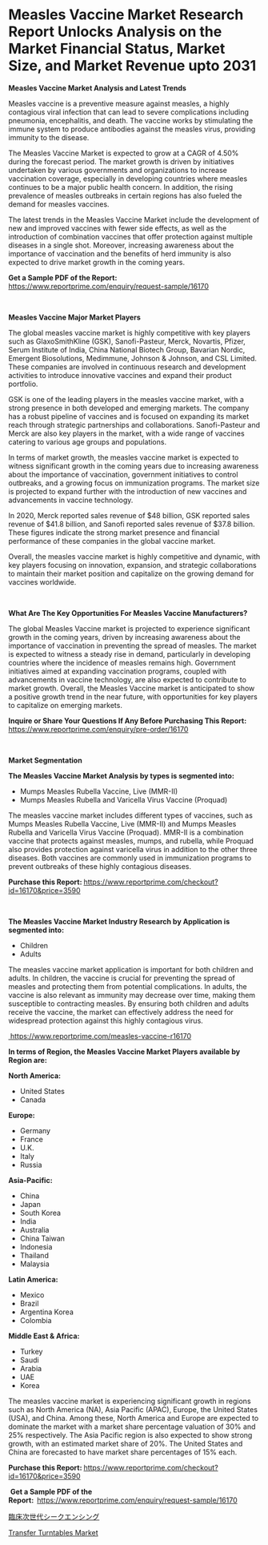 <p><h1>Measles Vaccine Market Research Report Unlocks Analysis on the Market Financial Status, Market Size, and Market Revenue upto 2031</h1></p><p><strong>Measles Vaccine Market Analysis and Latest Trends</strong></p>
<p><p>Measles vaccine is a preventive measure against measles, a highly contagious viral infection that can lead to severe complications including pneumonia, encephalitis, and death. The vaccine works by stimulating the immune system to produce antibodies against the measles virus, providing immunity to the disease.</p><p>The Measles Vaccine Market is expected to grow at a CAGR of 4.50% during the forecast period. The market growth is driven by initiatives undertaken by various governments and organizations to increase vaccination coverage, especially in developing countries where measles continues to be a major public health concern. In addition, the rising prevalence of measles outbreaks in certain regions has also fueled the demand for measles vaccines.</p><p>The latest trends in the Measles Vaccine Market include the development of new and improved vaccines with fewer side effects, as well as the introduction of combination vaccines that offer protection against multiple diseases in a single shot. Moreover, increasing awareness about the importance of vaccination and the benefits of herd immunity is also expected to drive market growth in the coming years.</p></p>
<p><strong>Get a Sample PDF of the Report:&nbsp;</strong> <a href="https://www.reportprime.com/enquiry/request-sample/16170">https://www.reportprime.com/enquiry/request-sample/16170</a></p>
<p>&nbsp;</p>
<p><strong>Measles Vaccine Major Market Players</strong></p>
<p><p>The global measles vaccine market is highly competitive with key players such as GlaxoSmithKline (GSK), Sanofi-Pasteur, Merck, Novartis, Pfizer, Serum Institute of India, China National Biotech Group, Bavarian Nordic, Emergent Biosolutions, Medimmune, Johnson & Johnson, and CSL Limited. These companies are involved in continuous research and development activities to introduce innovative vaccines and expand their product portfolio.</p><p>GSK is one of the leading players in the measles vaccine market, with a strong presence in both developed and emerging markets. The company has a robust pipeline of vaccines and is focused on expanding its market reach through strategic partnerships and collaborations. Sanofi-Pasteur and Merck are also key players in the market, with a wide range of vaccines catering to various age groups and populations.</p><p>In terms of market growth, the measles vaccine market is expected to witness significant growth in the coming years due to increasing awareness about the importance of vaccination, government initiatives to control outbreaks, and a growing focus on immunization programs. The market size is projected to expand further with the introduction of new vaccines and advancements in vaccine technology.</p><p>In 2020, Merck reported sales revenue of $48 billion, GSK reported sales revenue of $41.8 billion, and Sanofi reported sales revenue of $37.8 billion. These figures indicate the strong market presence and financial performance of these companies in the global vaccine market.</p><p>Overall, the measles vaccine market is highly competitive and dynamic, with key players focusing on innovation, expansion, and strategic collaborations to maintain their market position and capitalize on the growing demand for vaccines worldwide.</p></p>
<p>&nbsp;</p>
<p><strong>What Are The Key Opportunities For Measles Vaccine Manufacturers?</strong></p>
<p><p>The global Measles Vaccine market is projected to experience significant growth in the coming years, driven by increasing awareness about the importance of vaccination in preventing the spread of measles. The market is expected to witness a steady rise in demand, particularly in developing countries where the incidence of measles remains high. Government initiatives aimed at expanding vaccination programs, coupled with advancements in vaccine technology, are also expected to contribute to market growth. Overall, the Measles Vaccine market is anticipated to show a positive growth trend in the near future, with opportunities for key players to capitalize on emerging markets.</p></p>
<p><strong>Inquire or Share Your Questions If Any Before Purchasing This Report:</strong> <a href="https://www.reportprime.com/enquiry/pre-order/16170">https://www.reportprime.com/enquiry/pre-order/16170</a></p>
<p>&nbsp;</p>
<p><strong>Market Segmentation</strong></p>
<p><strong>The Measles Vaccine Market Analysis by types is segmented into:</strong></p>
<p><ul><li>Mumps Measles Rubella Vaccine, Live (MMR-II)</li><li>Mumps Measles Rubella and Varicella Virus Vaccine (Proquad)</li></ul></p>
<p><p>The measles vaccine market includes different types of vaccines, such as Mumps Measles Rubella Vaccine, Live (MMR-II) and Mumps Measles Rubella and Varicella Virus Vaccine (Proquad). MMR-II is a combination vaccine that protects against measles, mumps, and rubella, while Proquad also provides protection against varicella virus in addition to the other three diseases. Both vaccines are commonly used in immunization programs to prevent outbreaks of these highly contagious diseases.</p></p>
<p><strong>Purchase this Report:&nbsp;</strong><a href="https://www.reportprime.com/checkout?id=16170&price=3590">https://www.reportprime.com/checkout?id=16170&price=3590</a></p>
<p>&nbsp;</p>
<p><strong>The Measles Vaccine Market Industry Research by Application is segmented into:</strong></p>
<p><ul><li>Children</li><li>Adults</li></ul></p>
<p><p>The measles vaccine market application is important for both children and adults. In children, the vaccine is crucial for preventing the spread of measles and protecting them from potential complications. In adults, the vaccine is also relevant as immunity may decrease over time, making them susceptible to contracting measles. By ensuring both children and adults receive the vaccine, the market can effectively address the need for widespread protection against this highly contagious virus.</p></p>
<p><a href="https://www.reportprime.com/measles-vaccine-r16170">&nbsp;https://www.reportprime.com/measles-vaccine-r16170</a></p>
<p><strong>In terms of Region, the Measles Vaccine Market Players available by Region are:</strong></p>
<p>
    <p> <strong> North America: </strong>
        <ul>
            <li>United States</li>
            <li>Canada</li>
        </ul>
        </p> 
    <p> <strong> Europe: </strong>
        <ul>
            <li>Germany</li>
            <li>France</li>
            <li>U.K.</li>
            <li>Italy</li>
            <li>Russia</li>
        </ul>
        </p> 
    <p> <strong> Asia-Pacific: </strong>
        <ul>
            <li>China</li>
            <li>Japan</li>
            <li>South Korea</li>
            <li>India</li>
            <li>Australia</li>
            <li>China Taiwan</li>
            <li>Indonesia</li>
            <li>Thailand</li>
            <li>Malaysia</li>
        </ul>
        </p> 
    <p> <strong> Latin America: </strong>
        <ul>
            <li>Mexico</li>
            <li>Brazil</li>
            <li>Argentina Korea</li>
            <li>Colombia</li>
        </ul>
        </p> 
    <p> <strong> Middle East & Africa: </strong>
        <ul>
            <li>Turkey</li>
            <li>Saudi</li>
            <li>Arabia</li>
            <li>UAE</li>
            <li>Korea</li>
        </ul>
    </p>
    </p>
<p><p>The measles vaccine market is experiencing significant growth in regions such as North America (NA), Asia Pacific (APAC), Europe, the United States (USA), and China. Among these, North America and Europe are expected to dominate the market with a market share percentage valuation of 30% and 25% respectively. The Asia Pacific region is also expected to show strong growth, with an estimated market share of 20%. The United States and China are forecasted to have market share percentages of 15% each.</p></p>
<p><strong>Purchase this Report: </strong><a href="https://www.reportprime.com/checkout?id=16170&price=3590">https://www.reportprime.com/checkout?id=16170&price=3590</a></p>
<p>&nbsp;<strong>Get a Sample PDF of the Report:&nbsp;&nbsp;</strong><a href="https://www.reportprime.com/enquiry/request-sample/16170">https://www.reportprime.com/enquiry/request-sample/16170</a></p>
<p><strong></strong></p>
<p><p><a href="https://medium.com/@skylarreilly36/%E8%87%A8%E5%BA%8A%E6%AC%A1%E4%B8%96%E4%BB%A3%E3%82%B7%E3%83%BC%E3%82%B1%E3%83%B3%E3%82%B7%E3%83%B3%E3%82%B0%E5%B8%82%E5%A0%B4%E3%81%AE%E8%A6%8F%E6%A8%A1-%E6%88%90%E9%95%B7-%E5%B8%82%E5%A0%B4%E3%82%BB%E3%82%B0%E3%83%A1%E3%83%B3%E3%83%86%E3%83%BC%E3%82%B7%E3%83%A7%E3%83%B3%E3%81%8A%E3%82%88%E3%81%B3%E5%9C%B0%E5%9F%9F%E6%B4%9E%E5%AF%9F%E3%81%AB%E3%82%88%E3%82%8B%E6%A5%AD%E7%95%8C%E5%88%86%E6%9E%90-%E3%81%9D%E3%81%97%E3%81%A62031%E5%B9%B4%E3%81%BE%E3%81%A7%E3%81%AE%E4%BA%88%E6%B8%AC-c49ebc97b4eb">臨床次世代シークエンシング</a></p><p><a href="https://medium.com/@acqwoncopeland76/transfer-turntables-market-growth-outlook-from-2024-to-2031-and-it-is-projecting-at-6-1-374b4daf56af">Transfer Turntables Market</a></p></p>